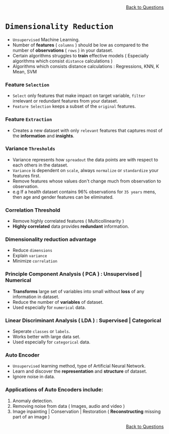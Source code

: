 <p align='right'><a align="right" href="https://github.com/KIRANKUMAR7296/Library/blob/main/Interview.md">Back to Questions</a></p>

# `Dimensionality Reduction`

- `Unsupervised` Machine Learning. 
- Number of **features** ( `columns` ) should be low as compared to the number of **observations** ( `rows` ) in your dataset. 
- Certain algorithms struggles to **train** effective models ( Especially algorithms which consist `distance` calculations )
- Algorithms which consists distance calculations : Regressions, KNN, K Mean, SVM

### Feature `Selection`

- `Select` only features that make impact on target variable, `filter` irrelevant or redundant features from your dataset.
- `Feature Selection` keeps a subset of the `original` features. 

### Feature `Extraction`
- Creates a new dataset with only `relevant` features that captures most of the **information** and **insights**. 

### Variance `Thresholds`
- Variance represents how `spreadout` the data points are with respect to each others in the dataset.
- `Variance` is dependent on `scale`, always `normalize` or `standardize` your features first.
- Remove features whose values don't change much from observation to observation. 
- e.g If a health dataset contains 96% observations for `35 years` mens, then age and gender features can be eliminated.

### Correlation Threshold
- Remove highly correlated features ( Multicollinearity )
- **Highly correlated** data provides **redundant** information.

### Dimensionality reduction advantage
- Reduce `dimensions` 
- Explain `variance`
- Minimize `correlation`

### Principle Component Analysis ( PCA ) : Unsupervised | Numerical
- **Transforms** large set of variables into small without **loss** of any information in dataset.
- Reduce the number of **variables** of dataset.
- Used especially for `numerical` data.

### Linear Discriminant Analysis ( LDA ) : Supervised | Categorical
- Seperate `classes` or `labels`.
- Works better with large data set.
- Used especially for `categorical` data.
 
### Auto Encoder
- `Unsupervised` learning method, type of Artificial Neural Network.
- Learn and discover the **representation** and **structure** of dataset.
- Ignore noise in data. 

### Applications of Auto Encoders include:

1. Anomaly detection.
2. Removing noise from data ( Images, audio and video )
3. Image inpainting | Conservation | Restoration ( **Reconstructing** missing part of an image )

<p align='right'><a align="right" href="https://github.com/KIRANKUMAR7296/Library/blob/main/Interview.md">Back to Questions</a></p>
